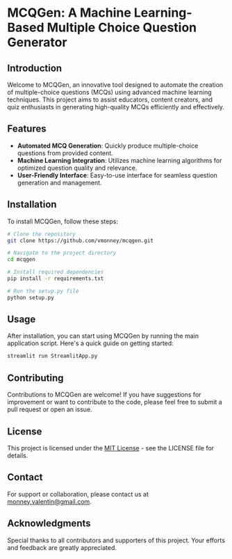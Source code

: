 # MCQGen: A Machine Learning-Based Multiple Choice Question Generator

## Introduction
Welcome to MCQGen, an innovative tool designed to automate the creation of multiple-choice questions (MCQs) using advanced machine learning techniques. This project aims to assist educators, content creators, and quiz enthusiasts in generating high-quality MCQs efficiently and effectively.

## Features
- **Automated MCQ Generation**: Quickly produce multiple-choice questions from provided content.
- **Machine Learning Integration**: Utilizes machine learning algorithms for optimized question quality and relevance.
- **User-Friendly Interface**: Easy-to-use interface for seamless question generation and management.

## Installation
To install MCQGen, follow these steps:

```bash
# Clone the repository
git clone https://github.com/vmonney/mcqgen.git

# Navigate to the project directory
cd mcqgen

# Install required dependencies
pip install -r requirements.txt

# Run the setup.py file
python setup.py
```

## Usage
After installation, you can start using MCQGen by running the main application script. Here's a quick guide on getting started:

```python
streamlit run StreamlitApp.py
```

## Contributing
Contributions to MCQGen are welcome! If you have suggestions for improvement or want to contribute to the code, please feel free to submit a pull request or open an issue.

## License
This project is licensed under the [MIT License](LICENSE.md) - see the LICENSE file for details.

## Contact
For support or collaboration, please contact us at [monney.valentin@gmail.com](mailto:monney.valentin@gmail.com).

## Acknowledgments
Special thanks to all contributors and supporters of this project. Your efforts and feedback are greatly appreciated.